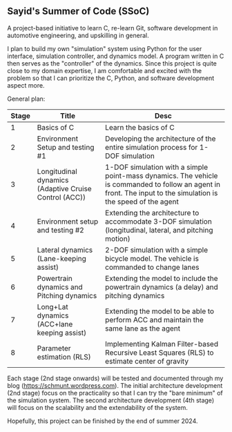 ## Sayid's Summer of Code (SSoC)

A project-based initiative to learn C, re-learn Git, software development in automotive engineering, and upskilling in general.

I plan to build my own "simulation" system using Python for the user interface, simulation controller, and dynamics model. A program written in C then serves as
the "controller" of the dynamics. Since this project is quite close to my domain expertise, I am comfortable and excited with the problem so that I can prioritize
the C, Python, and software development aspect more. 

General plan:

| Stage | Title | Desc |
|----------|----------|----------|
| 1 | Basics of C   | Learn the basics of C |
| 2 | Environment Setup and testing #1 | Developing the architecture of the entire simulation process for 1-DOF simulation|
| 3 | Longitudinal dynamics (Adaptive Cruise Control (ACC)) | 1-DOF simulation with a simple point-mass dynamics. The vehicle is commanded to follow an agent in front. The input to the simulation is the speed of the agent  |
| 4 | Environment setup and testing #2 | Extending the architecture to accommodate 3-DOF simulation (longitudinal, lateral, and pitching motion) |
| 5 | Lateral dynamics (Lane-keeping assist) | 2-DOF simulation with a simple bicycle model. The vehicle is commanded to change lanes |
| 6 | Powertrain dynamics and Pitching dynamics | Extending the model to include the powertrain dynamics (a delay) and pitching dynamics |
| 7 | Long+Lat dynamics (ACC+lane keeping assist) | Extending the model to be able to perform ACC and maintain the same lane as the agent |
| 8 | Parameter estimation (RLS) | Implementing Kalman Filter-based Recursive Least Squares (RLS) to estimate center of gravity |

Each stage (2nd stage onwards) will be tested and documented through my blog (https://schmunt.wordpress.com). The initial architecture development (2nd stage) focus on the practicality so that
I can try the "bare minimum" of the simulation system. The second architecture development (4th stage) will focus on the scalability and the extendability of the system.

Hopefully, this project can be finished by the end of summer 2024.
